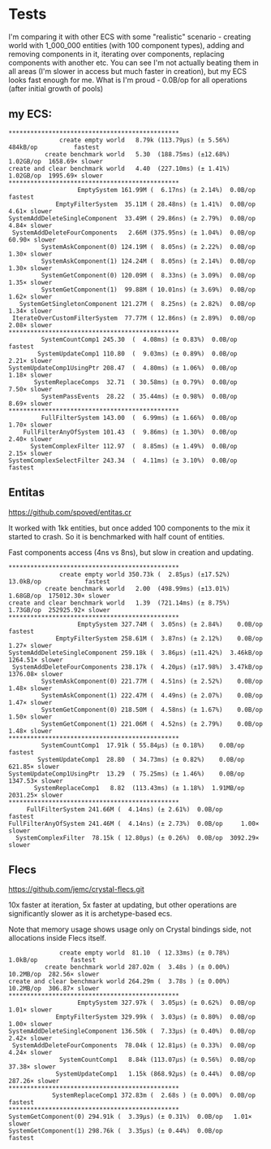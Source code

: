 # Tests
I'm comparing it with other ECS with some "realistic" scenario - creating world with 1_000_000 entities (with 100 component types), adding and removing components in it, iterating over components, replacing components with another etc.
You can see I'm not actually beating them in all areas (I'm slower in access but much faster in creation), but my ECS looks fast enough for me. What is I'm proud - 0.0B/op for all operations (after initial growth of pools)

## my ECS:
```
***********************************************
              create empty world   8.79k (113.79µs) (± 5.56%)   484kB/op          fastest
          create benchmark world   5.30  (188.75ms) (±12.68%)  1.02GB/op  1658.69× slower
create and clear benchmark world   4.40  (227.10ms) (± 1.41%)  1.02GB/op  1995.69× slower
***********************************************
                   EmptySystem 161.99M (  6.17ns) (± 2.14%)  0.0B/op        fastest
             EmptyFilterSystem  35.11M ( 28.48ns) (± 1.41%)  0.0B/op   4.61× slower
SystemAddDeleteSingleComponent  33.49M ( 29.86ns) (± 2.79%)  0.0B/op   4.84× slower
 SystemAddDeleteFourComponents   2.66M (375.95ns) (± 1.04%)  0.0B/op  60.90× slower
         SystemAskComponent(0) 124.19M (  8.05ns) (± 2.22%)  0.0B/op   1.30× slower
         SystemAskComponent(1) 124.24M (  8.05ns) (± 2.14%)  0.0B/op   1.30× slower
         SystemGetComponent(0) 120.09M (  8.33ns) (± 3.09%)  0.0B/op   1.35× slower
         SystemGetComponent(1)  99.88M ( 10.01ns) (± 3.69%)  0.0B/op   1.62× slower
   SystemGetSingletonComponent 121.27M (  8.25ns) (± 2.82%)  0.0B/op   1.34× slower
 IterateOverCustomFilterSystem  77.77M ( 12.86ns) (± 2.89%)  0.0B/op   2.08× slower
***********************************************
         SystemCountComp1 245.30  (  4.08ms) (± 0.83%)  0.0B/op        fastest
        SystemUpdateComp1 110.80  (  9.03ms) (± 0.89%)  0.0B/op   2.21× slower
SystemUpdateComp1UsingPtr 208.47  (  4.80ms) (± 1.06%)  0.0B/op   1.18× slower
       SystemReplaceComps  32.71  ( 30.58ms) (± 0.79%)  0.0B/op   7.50× slower
         SystemPassEvents  28.22  ( 35.44ms) (± 0.98%)  0.0B/op   8.69× slower
***********************************************
         FullFilterSystem 143.00  (  6.99ms) (± 1.66%)  0.0B/op   1.70× slower
    FullFilterAnyOfSystem 101.43  (  9.86ms) (± 1.30%)  0.0B/op   2.40× slower
      SystemComplexFilter 112.97  (  8.85ms) (± 1.49%)  0.0B/op   2.15× slower
SystemComplexSelectFilter 243.34  (  4.11ms) (± 3.10%)  0.0B/op        fastest
```
## Entitas
https://github.com/spoved/entitas.cr

It worked with 1kk entities, but once added 100 components to the mix it started to crash. So it is benchmarked with half count of entities.

Fast components access (4ns vs 8ns), but slow in creation and updating.
```
***********************************************
              create empty world 350.73k (  2.85µs) (±17.52%)  13.0kB/op            fastest
          create benchmark world   2.00  (498.99ms) (±13.01%)  1.68GB/op  175012.30× slower
create and clear benchmark world   1.39  (721.14ms) (± 8.75%)  1.73GB/op  252925.92× slower
***********************************************
                   EmptySystem 327.74M (  3.05ns) (± 2.84%)    0.0B/op          fastest
             EmptyFilterSystem 258.61M (  3.87ns) (± 2.12%)    0.0B/op     1.27× slower
SystemAddDeleteSingleComponent 259.18k (  3.86µs) (±11.42%)  3.46kB/op  1264.51× slower
 SystemAddDeleteFourComponents 238.17k (  4.20µs) (±17.98%)  3.47kB/op  1376.08× slower
         SystemAskComponent(0) 221.77M (  4.51ns) (± 2.52%)    0.0B/op     1.48× slower
         SystemAskComponent(1) 222.47M (  4.49ns) (± 2.07%)    0.0B/op     1.47× slower
         SystemGetComponent(0) 218.50M (  4.58ns) (± 1.67%)    0.0B/op     1.50× slower
         SystemGetComponent(1) 221.06M (  4.52ns) (± 2.79%)    0.0B/op     1.48× slower
***********************************************
         SystemCountComp1  17.91k ( 55.84µs) (± 0.18%)    0.0B/op          fastest
        SystemUpdateComp1  28.80  ( 34.73ms) (± 0.82%)    0.0B/op   621.85× slower
SystemUpdateComp1UsingPtr  13.29  ( 75.25ms) (± 1.46%)    0.0B/op  1347.53× slower
       SystemReplaceComp1   8.82  (113.43ms) (± 1.18%)  1.91MB/op  2031.25× slower
***********************************************
     FullFilterSystem 241.66M (  4.14ns) (± 2.61%)  0.0B/op          fastest
FullFilterAnyOfSystem 241.46M (  4.14ns) (± 2.73%)  0.0B/op     1.00× slower
  SystemComplexFilter  78.15k ( 12.80µs) (± 0.26%)  0.0B/op  3092.29× slower
```

## Flecs
https://github.com/jemc/crystal-flecs.git

10x faster at iteration, 5x faster at updating, but other operations are significantly slower as it is archetype-based ecs.

Note that memory usage shows usage only on Crystal bindings side, not allocations inside Flecs itself.
```
              create empty world  81.10  ( 12.33ms) (± 0.78%)   1.0kB/op         fastest
          create benchmark world 287.02m (  3.48s ) (± 0.00%)  10.2MB/op  282.56× slower
create and clear benchmark world 264.29m (  3.78s ) (± 0.00%)  10.2MB/op  306.87× slower
***********************************************
                   EmptySystem 327.97k (  3.05µs) (± 0.62%)  0.0B/op    1.01× slower
             EmptyFilterSystem 329.99k (  3.03µs) (± 0.80%)  0.0B/op    1.00× slower
SystemAddDeleteSingleComponent 136.50k (  7.33µs) (± 0.40%)  0.0B/op    2.42× slower
 SystemAddDeleteFourComponents  78.04k ( 12.81µs) (± 0.33%)  0.0B/op    4.24× slower
              SystemCountComp1   8.84k (113.07µs) (± 0.56%)  0.0B/op   37.38× slower
             SystemUpdateComp1   1.15k (868.92µs) (± 0.44%)  0.0B/op  287.26× slower
***********************************************
            SystemReplaceComp1 372.83m (  2.68s ) (± 0.00%)  0.0B/op  fastest
***********************************************
SystemGetComponent(0) 294.91k (  3.39µs) (± 0.31%)  0.0B/op   1.01× slower
SystemGetComponent(1) 298.76k (  3.35µs) (± 0.44%)  0.0B/op        fastest
```
